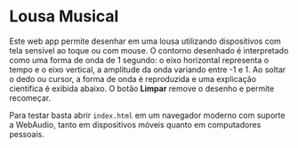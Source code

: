# Lousa Musical

Este web app permite desenhar em uma lousa utilizando dispositivos com tela sensível ao toque ou com mouse.
O contorno desenhado é interpretado como uma forma de onda de 1 segundo: o eixo horizontal representa o tempo e o eixo vertical, a amplitude da onda variando entre -1 e 1.
Ao soltar o dedo ou cursor, a forma de onda é reproduzida e uma explicação científica é exibida abaixo.
O botão **Limpar** remove o desenho e permite recomeçar.

Para testar basta abrir `index.html` em um navegador moderno com suporte a WebAudio, tanto em dispositivos móveis quanto em computadores pessoais.
